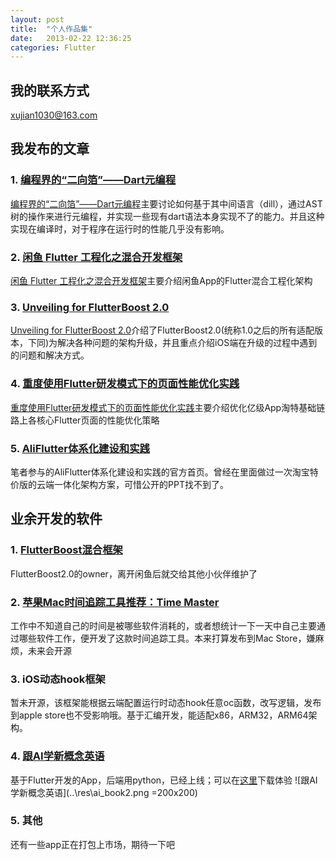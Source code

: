 ```yaml
---
layout: post
title:  "个人作品集"
date:   2013-02-22 12:36:25
categories: Flutter
---
```

## 我的联系方式
xujian1030@163.com
## 我发布的文章

### 1. [编程界的“二向箔”——Dart元编程](https://developer.aliyun.com/article/716170)
[编程界的“二向箔”——Dart元编程](https://developer.aliyun.com/article/716170)主要讨论如何基于其中间语言（dill），通过AST树的操作来进行元编程，并实现一些现有dart语法本身实现不了的能力。并且这种实现在编译时，对于程序在运行时的性能几乎没有影响。

### 2. [闲鱼 Flutter 工程化之混合开发框架](https://www.modb.pro/doc/27744)
[闲鱼 Flutter 工程化之混合开发框架](https://www.modb.pro/doc/27744)主要介绍闲鱼App的Flutter混合工程化架构

### 3. [Unveiling for FlutterBoost 2.0](https://zhuanlan.zhihu.com/p/114389375?utm_id=0)
[Unveiling for FlutterBoost 2.0](https://zhuanlan.zhihu.com/p/114389375?utm_id=0)介绍了FlutterBoost2.0(统称1.0之后的所有适配版本，下同)为解决各种问题的架构升级，并且重点介绍iOS端在升级的过程中遇到的问题和解决方式。

### 4. [重度使用Flutter研发模式下的页面性能优化实践](https://mp.weixin.qq.com/s/i7qM-uwKSIE5Y-z3oK6XDQ)
[重度使用Flutter研发模式下的页面性能优化实践](https://mp.weixin.qq.com/s/i7qM-uwKSIE5Y-z3oK6XDQ)主要介绍优化亿级App淘特基础链路上各核心Flutter页面的性能优化策略

### 5. [AliFlutter体系化建设和实践](https://tech.taobao.org/news/2020-12-15-01.html)
笔者参与的AliFlutter体系化建设和实践的官方首页。曾经在里面做过一次淘宝特价版的云端一体化架构方案，可惜公开的PPT找不到了。

## 业余开发的软件

### 1. [FlutterBoost混合框架](https://github.com/alibaba/flutter_boost)
FlutterBoost2.0的owner，离开闲鱼后就交给其他小伙伴维护了
### 2. [苹果Mac时间追踪工具推荐：Time Master](https://zhuanlan.zhihu.com/p/503541873)
工作中不知道自己的时间是被哪些软件消耗的，或者想统计一下一天中自己主要通过哪些软件工作，便开发了这款时间追踪工具。本来打算发布到Mac Store，嫌麻烦，未来会开源
### 3. iOS动态hook框架
暂未开源，该框架能根据云端配置运行时动态hook任意oc函数，改写逻辑，发布到apple store也不受影响哦。基于汇编开发，能适配x86，ARM32，ARM64架构。
### 4. [跟AI学新概念英语](https://apps.apple.com/sg/app/%E8%B7%9Fai%E5%AD%A6%E6%96%B0%E6%A6%82%E5%BF%B5%E8%8B%B1%E8%AF%AD/id6497166760)
基于Flutter开发的App，后端用python，已经上线；可以在[这里](https://apps.apple.com/sg/app/%E8%B7%9Fai%E5%AD%A6%E6%96%B0%E6%A6%82%E5%BF%B5%E8%8B%B1%E8%AF%AD/id6497166760)下载体验
![跟AI学新概念英语](..\res\ai_book2.png =200x200) 
### 5. 其他
还有一些app正在打包上市场，期待一下吧
